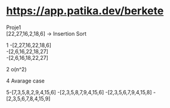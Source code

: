 # https://app.patika.dev/berkete

Proje1<br/>
[22,27,16,2,18,6] -> Insertion Sort


1
-[2,27,16,22,18,6]<br/>
-[2,6,16,22,18,27]<br/>
-[2,6,16,18,22,27]<br/>

2 o(n^2) <br/>

4 Avarage case<br/>

5-[7,3,5,8,2,9,4,15,6]
-[2,3,5,8,7,9,4,15,6]
-[2,3,5,6,7,9,4,15,8]
-[2,3,5,6,7,8,4,15,9]


